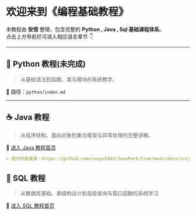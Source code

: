 # 欢迎来到《编程基础教程》

本教程由 **安信** 整理，包含完整的 **Python , Java , Sql 基础课程体系**。  
点击上方导航栏可进入相应语言章节 👇

---

## 📘 Python 教程(未完成)

> 从基础语法到函数、类与模块的系统教学。

📂 路径：`python/index.md`

---

## ☕ Java 教程

> 从程序结构、面向对象到集合框架与异常处理的完整讲解。

📂 [进入 Java 教程首页](java/index.md)

```markdown
> 部分内容来源：https://github.com/cunyu1943/JavaPark/tree/main/docs/src/java-tutorial/javase
```

## 🧠 SQL 教程

> 从数据库基础、表结构设计到高级查询与窗口函数的系统学习

📂 [进入 SQL 教程首页](sql/00_Database_Introduction.md)
